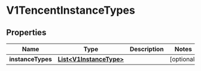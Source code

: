 # V1TencentInstanceTypes

## Properties
Name | Type | Description | Notes
------------ | ------------- | ------------- | -------------
**instanceTypes** | [**List&lt;V1InstanceType&gt;**](V1InstanceType.md) |  |  [optional]
